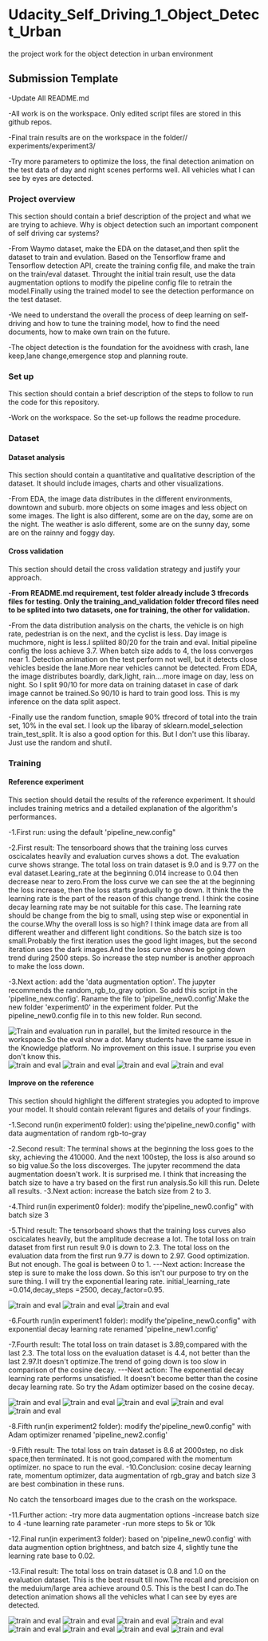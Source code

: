 # Udacity_Self_Driving_1_Object_Detect_Urban
the project work for the object detection in urban environment
## Submission Template

-Update All README.md

-All work is on the workspace. Only edited script files are stored in this github repos.

-Final train results are on the workspace in the folder// experiments/experiment3/

-Try more parameters to optimize the loss, the final detection animation on the test data of day and night scenes performs well. All vehicles what I can see by eyes are detected.

### Project overview
This section should contain a brief description of the project and what we are trying to achieve. Why is object detection such an important component of self driving car systems?

-From Waymo dataset, make the EDA on the dataset,and then split the dataset to train and evulation. Based on the Tensorflow frame and Tensorflow detection API, create the training config file, and make the train on the train/eval dataset. Throught the initial train result, use the data augmentation options to modify the pipeline config file to retrain the model.Finally using the trained model to see the detection performance on the test dataset.

-We need to understand the overall the process of deep learning on self-driving and how to tune the training model, how to find the need documents, how to make own train on the future. 

-The object detection is the foundation for the avoidness with crash, lane keep,lane change,emergence stop and planning route.

### Set up
This section should contain a brief description of the steps to follow to run the code for this repository.

-Work on the workspace. So the set-up follows the readme procedure.

### Dataset
#### Dataset analysis
This section should contain a quantitative and qualitative description of the dataset. It should include images, charts and other visualizations.

-From EDA, the image data distributes in the different environments, downtown and suburb. more objects on some images and less object on some images. The light is also different, some are on the day, some are on the night. The weather is aslo different, some are on the sunny day, some are on the rainny and foggy day.

#### Cross validation
This section should detail the cross validation strategy and justify your approach.

-**From README.md requirement, test folder already include 3 tfrecords files for testing. Only the training_and_validation folder tfrecord files need to be splited into two datasets, one for training, the other for validation.**

-From the data distribution analysis on the charts, the vehicle is on high rate, pedestrian is on the next, and the cyclist is less. Day image is muchmore, night is less.I splilted 80/20 for the train and eval. Initial pipeline config the loss achieve 3.7. When batch size adds to 4, the loss converges near 1. Detection animation on the test perform not well, but it detects close vehicles beside the lane.More near vehicles cannot be detected. From EDA, the image distributes boardly, dark,light, rain....more image on day, less on night. So I split 90/10 for more data on training dataset in case of dark image cannot be trained.So 90/10 is hard to train good loss. This is my inference on the data split aspect.

-Finally use the random function, smaple 90% tfrecord of total into the train set, 10% in the eval set. I look up the libaray of sklearn.model_selection train_test_split. It is also a good option for this. But I don't use this libaray. Just use the random and shutil.

### Training
#### Reference experiment
This section should detail the results of the reference experiment. It should includes training metrics and a detailed explanation of the algorithm's performances.

-1.First run: using the default 'pipeline_new.config"

-2.First result: The tensorboard shows that the training loss curves oscicalates heavily and evaluation curves shows a dot. The evaluation curve shows strange. The total loss on train dataset is 9.0 and is 9.77 on the eval dataset.Learing_rate at the beginning 0.014 increase to 0.04 then decrease near to zero.From the loss curve we can see the at the beginning the loss increase, then the loss starts gradually to go down. It think the the learning rate is the part of the reason of this change trend. I think the cosine decay learning rate may be not suitable for this case. The learning rate should be change from the big to small, using step wise or exponential in the course.Why the overall loss is so high? I think image data are from all different weather and different light conditions. So the batch size is too small.Probably the first iteration uses the good light images, but the second iteration uses the dark images.And the loss curve shows be going down trend during 2500 steps. So increase the step number is another approach to make the loss down.

-3.Next action: add the 'data augmentation option'. The jupyter recommends the random_rgb_to_gray option. So add this script in the 'pipeline_new.config'. Raname the file to 'pipeline_new0.config'.Make the new folder 'experiment0' in the experiment folder. Put the pipeline_new0.config file in to this new folder. Run second.

![**Train and evaluation run in parallel, but the limited resource in the workspace.So the eval show a dot. Many students have the same issue in the Knowledge platform. No improvement on this issue. I surprise you even don't know this.**](https://github.com/junjiexu628/Udacity_Self_Driving_1_Object_Detect_Urban/blob/main/tensorBD_reference/LOSS1.PNG)
![train and eval](https://github.com/junjiexu628/Udacity_Self_Driving_1_Object_Detect_Urban/blob/main/tensorBD_reference/LOSS2.PNG)
![train and eval](https://github.com/junjiexu628/Udacity_Self_Driving_1_Object_Detect_Urban/blob/main/tensorBD_reference/LOSS3.PNG)
![train and eval](https://github.com/junjiexu628/Udacity_Self_Driving_1_Object_Detect_Urban/blob/main/tensorBD_reference/RECALL.PNG)
![train and eval](https://github.com/junjiexu628/Udacity_Self_Driving_1_Object_Detect_Urban/blob/main/tensorBD_reference/mAP1.PNG)

#### Improve on the reference
This section should highlight the different strategies you adopted to improve your model. It should contain relevant figures and details of your findings.

-1.Second run(in experiment0 folder): using the'pipeline_new0.config" with data augmentation of random rgb-to-gray

-2.Second result: The terminal shows at the beginning the loss goes to the sky, achieving the 410000. And the next 100step, the loss is also around so so big value.So the loss discoverges. The jupyter recommend the data augmentation doesn't work. It is surprised me. I think that increasing the batch size to have a try based on the first run analysis.So kill this run. Delete all results.
-3.Next action: increase the batch size from 2 to 3. 

-4.Third run(in experiment0 folder): modify the'pipeline_new0.config" with batch size 3 

-5.Third result: The tensorboard shows that the training loss curves also oscicalates heavily, but the amplitude decrease a lot. The total loss on train dataset from first run result 9.0 is down to 2.3. The total loss on the evaluation data from the first run 9.77 is down to 2.97. Good optimization. But not enough. The goal is between 0 to 1.
---Next action: Increase the step is sure to make the loss down. So this isn't our purpose to try on the sure thing. I will try the exponential learing rate. initial_learning_rate =0.014,decay_steps =2500, decay_factor=0.95.

![train and eval](https://github.com/junjiexu628/Udacity_Self_Driving_1_Object_Detect_Urban/blob/main/tensorBD_experiment0/LOSS1.PNG)
![train and eval](https://github.com/junjiexu628/Udacity_Self_Driving_1_Object_Detect_Urban/blob/main/tensorBD_experiment0/LOSS2.PNG)
![train and eval](https://github.com/junjiexu628/Udacity_Self_Driving_1_Object_Detect_Urban/blob/main/tensorBD_experiment0/LOSS3.PNG)

-6.Fourth run(in experiment1 folder): modify the'pipeline_new0.config" with exponential decay learning rate renamed 'pipeline_new1.config'

-7.Fourth result: The total loss on train dataset is 3.89,compared with the last 2.3. The total loss on the evaluation dataset is 4.4, not better than the last 2.97.It doesn't optimize.The trend of going down is too slow in comparison of the cosine decay.
---Next action: The exponential decay learning rate performs unsatisfied. It doesn't become better than the cosine decay learning rate. So try the Adam optimizer based on the cosine decay.

![train and eval](https://github.com/junjiexu628/Udacity_Self_Driving_1_Object_Detect_Urban/tree/main/tehttps://github.com/junjiexu628/Udacity_Self_Driving_1_Object_Detect_Urban/tree/mainnsorBD_experiment1/LOSS1.PNG)
![train and eval](https://github.com/junjiexu628/Udacity_Self_Driving_1_Object_Detect_Urban/tree/main/thttps://github.com/junjiexu628/Udacity_Self_Driving_1_Object_Detect_Urban/tree/mainensorBD_experiment1/LOSS2.PNG)
![train and eval](https://github.com/junjiexu628/Udacity_Self_Driving_1_Object_Detect_Urban/blob/main/tensorBD_experiment1/LOSS3.PNG)
![train and eval](https://github.com/junjiexu628/Udacity_Self_Driving_1_Object_Detect_Urban/blob/main/tensorBD_experiment1/RECALL.PNG)
![train and eval](https://github.com/junjiexu628/Udacity_Self_Driving_1_Object_Detect_Urban/blob/main/tensorBD_experiment1/PR1.PNG)

-8.Fifth run(in experiment2 folder): modify the'pipeline_new0.config" with Adam optimizer renamed 'pipeline_new2.config'

-9.Fifth result:  The total loss on train dataset is 8.6 at 2000step, no disk space,then terminated. It is not good,compared with the momentum optimizer. no space to run the eval.
-10.Conclusion: cosine decay learning rate, momentum optimizer, data augmentation of rgb_gray and batch size 3 are best combination in these runs.

No catch the tensorboard images due to the crash on the workspace.

-11.Further action:
-try more data augmentation options
-increase batch size to 4
-tune learning rate parameter
-run more steps to 5k or 10k

-12.Final run(in experiment3 folder): based on 'pipeline_new0.config' with data augmention option brightness, and batch size 4, slightly tune the learning rate base to 0.02.

-13.Final result: The total loss on train dataset is 0.8 and 1.0 on the evaluation dataset. This is the best result till now.The recall and precision on the meduium/large area achieve around 0.5. This is the best I can do.The detection animation shows all the vehicles what I can see by eyes are detected.


![train and eval](https://github.com/junjiexu628/Udacity_Self_Driving_1_Object_Detect_Urban/blob/main/tensorBD_experiment3/loss1.PNG)
![train and eval](https://github.com/junjiexu628/Udacity_Self_Driving_1_Object_Detect_Urban/blob/main/tensorBD_experiment3/loss2.PNG)
![train and eval](https://github.com/junjiexu628/Udacity_Self_Driving_1_Object_Detect_Urban/blob/main/tensorBD_experiment3/loss3.PNG)
![train and eval](https://github.com/junjiexu628/Udacity_Self_Driving_1_Object_Detect_Urban/blob/main/tensorBD_experiment3/mAP1.PNG)
![train and eval](https://github.com/junjiexu628/Udacity_Self_Driving_1_Object_Detect_Urban/blob/main/tensorBD_experiment3/mAP2.PNG)
![train and eval](https://github.com/junjiexu628/Udacity_Self_Driving_1_Object_Detect_Urban/blob/main/tensorBD_experiment3/mAP3.PNG)
![train and eval](https://github.com/junjiexu628/Udacity_Self_Driving_1_Object_Detect_Urban/blob/main/tensorBD_experiment3/detect1.PNG)
![train and eval](https://github.com/junjiexu628/Udacity_Self_Driving_1_Object_Detect_Urban/blob/main/tensorBD_experiment3/detect2.PNG)




